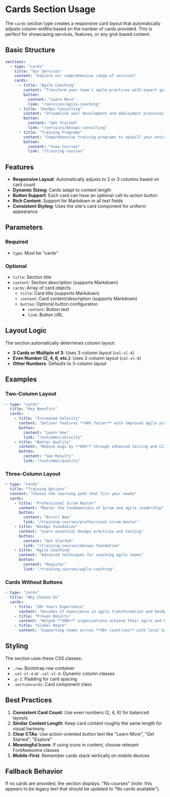 # Cards Section Usage

The `cards` section type creates a responsive card layout that automatically adjusts column widths based on the number of cards provided. This is perfect for showcasing services, features, or any grid-based content.

## Basic Structure

```yaml
sections:
  - type: "cards"
    title: "Our Services"
    content: "Explore our comprehensive range of services"
    cards:
      - title: "Agile Coaching"
        content: "Transform your team's agile practices with expert guidance and mentoring."
        button:
          content: "Learn More"
          link: "/services/agile-coaching"
      - title: "DevOps Consulting"
        content: "Streamline your development and deployment processes for faster delivery."
        button:
          content: "Get Started"
          link: "/services/devops-consulting"
      - title: "Training Programs"
        content: "Comprehensive training programs to upskill your entire organization."
        button:
          content: "View Courses"
          link: "/training-courses"
```

## Features

- **Responsive Layout**: Automatically adjusts to 2 or 3 columns based on card count
- **Dynamic Sizing**: Cards adapt to content length
- **Button Support**: Each card can have an optional call-to-action button
- **Rich Content**: Support for Markdown in all text fields
- **Consistent Styling**: Uses the site's card component for uniform appearance

## Parameters

### Required

- `type`: Must be "cards"

### Optional

- `title`: Section title
- `content`: Section description (supports Markdown)
- `cards`: Array of card objects
  - `title`: Card title (supports Markdown)
  - `content`: Card content/description (supports Markdown)
  - `button`: Optional button configuration
    - `content`: Button text
    - `link`: Button URL

## Layout Logic

The section automatically determines column layout:

- **3 Cards or Multiple of 3**: Uses 3-column layout (`col-xl-4`)
- **Even Number (2, 4, 6, etc.)**: Uses 2-column layout (`col-xl-6`)
- **Other Numbers**: Defaults to 3-column layout

## Examples

### Two-Column Layout

```yaml
- type: "cards"
  title: "Key Benefits"
  cards:
    - title: "Increased Velocity"
      content: "Deliver features **40% faster** with improved agile practices"
      button:
        content: "Learn How"
        link: "/outcomes/velocity"
    - title: "Better Quality"
      content: "Reduce bugs by **60%** through enhanced testing and CI/CD"
      button:
        content: "See Results"
        link: "/outcomes/quality"
```

### Three-Column Layout

```yaml
- type: "cards"
  title: "Training Options"
  content: "Choose the learning path that fits your needs"
  cards:
    - title: "Professional Scrum Master"
      content: "Master the fundamentals of Scrum and agile leadership"
      button:
        content: "Enroll Now"
        link: "/training-courses/professional-scrum-master"
    - title: "DevOps Foundation"
      content: "Learn essential DevOps practices and tooling"
      button:
        content: "Get Started"
        link: "/training-courses/devops-foundation"
    - title: "Agile Coaching"
      content: "Advanced techniques for coaching agile teams"
      button:
        content: "Register"
        link: "/training-courses/agile-coaching"
```

### Cards Without Buttons

```yaml
- type: "cards"
  title: "Why Choose Us"
  cards:
    - title: "20+ Years Experience"
      content: "Decades of experience in agile transformation and DevOps implementation"
    - title: "Proven Results"
      content: "Helped **500+** organizations achieve their agile and DevOps goals"
    - title: "Global Reach"
      content: "Supporting teams across **40+ countries** with local expertise"
```

## Styling

The section uses these CSS classes:

- `.row`: Bootstrap row container
- `.col-xl-4` or `.col-xl-6`: Dynamic column classes
- `.p-2`: Padding for card spacing
- `.sectioncards`: Card component class

## Best Practices

1. **Consistent Card Count**: Use even numbers (2, 4, 6) for balanced layouts
2. **Similar Content Length**: Keep card content roughly the same length for visual harmony
3. **Clear CTAs**: Use action-oriented button text like "Learn More", "Get Started", "Explore"
4. **Meaningful Icons**: If using icons in content, choose relevant FontAwesome classes
5. **Mobile-First**: Remember cards stack vertically on mobile devices

## Fallback Behavior

If no cards are provided, the section displays: "No courses" (note: this appears to be legacy text that should be updated to "No cards available").
